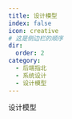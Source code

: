 ```yaml
---
title: 设计模型
index: false
icon: creative
# 这是侧边栏的顺序
dir:
  order: 2
category:
  - 后端指北
  - 系统设计
  - 设计模型
---
```


设计模型

